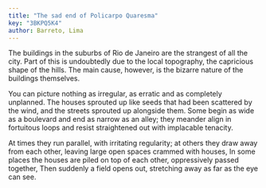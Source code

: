 ```yaml
---
title: "The sad end of Policarpo Quaresma"
key: "3BKPQ5K4"
author: Barreto, Lima
---
```

<div data-schema-version="8"><p>The buildings in the suburbs of Rio de Janeiro are the strangest of all the city. Part of this is undoubtedly due to the local topography, the capricious shape of the hills. The main cause, however, is the bizarre nature of the buildings themselves.</p> <p>You can picture nothing as irregular, as erratic and as completely unplanned. The houses sprouted up like seeds that had been scattered by the wind, and the streets sprouted up alongside them. Some begin as wide as a boulevard and end as narrow as an alley; they meander align in fortuitous loops and resist straightened out with implacable tenacity.</p> <p>At times they run parallel, with irritating regularity; at others they draw away from each other, leaving large open spaces crammed with houses, In some places the houses are piled on top of each other, oppressively passed together, Then suddenly a field opens out, stretching away as far as the eye can see.</p> </div>